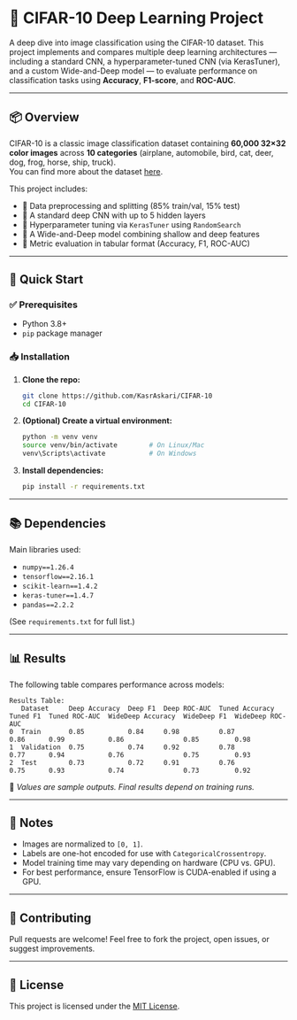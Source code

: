 # 🧠 CIFAR-10 Deep Learning Project

A deep dive into image classification using the CIFAR-10 dataset. This project implements and compares multiple deep learning architectures — including a standard CNN, a hyperparameter-tuned CNN (via KerasTuner), and a custom Wide-and-Deep model — to evaluate performance on classification tasks using **Accuracy**, **F1-score**, and **ROC-AUC**.

---

## 📦 Overview

CIFAR-10 is a classic image classification dataset containing **60,000 32×32 color images** across **10 categories** (airplane, automobile, bird, cat, deer, dog, frog, horse, ship, truck).  
You can find more about the dataset [here](https://keras.io/api/datasets/cifar10/).

This project includes:

- 🔹 Data preprocessing and splitting (85% train/val, 15% test)
- 🔹 A standard deep CNN with up to 5 hidden layers
- 🔹 Hyperparameter tuning via `KerasTuner` using `RandomSearch`
- 🔹 A Wide-and-Deep model combining shallow and deep features
- 🔹 Metric evaluation in tabular format (Accuracy, F1, ROC-AUC)

---

## 🚀 Quick Start

### ✅ Prerequisites
- Python 3.8+
- `pip` package manager

### 📥 Installation

1. **Clone the repo:**
   ```bash
   git clone https://github.com/KasrAskari/CIFAR-10
   cd CIFAR-10
   ```

2. **(Optional) Create a virtual environment:**
   ```bash
   python -m venv venv
   source venv/bin/activate        # On Linux/Mac
   venv\Scripts\activate           # On Windows
   ```

3. **Install dependencies:**
   ```bash
   pip install -r requirements.txt
   ```

---

## 📚 Dependencies

Main libraries used:

- `numpy==1.26.4`
- `tensorflow==2.16.1`
- `scikit-learn==1.4.2`
- `keras-tuner==1.4.7`
- `pandas==2.2.2`

(See `requirements.txt` for full list.)

---

## 📊 Results

The following table compares performance across models:

```
Results Table:
   Dataset     Deep Accuracy  Deep F1  Deep ROC-AUC  Tuned Accuracy  Tuned F1  Tuned ROC-AUC  WideDeep Accuracy  WideDeep F1  WideDeep ROC-AUC
0  Train       0.85           0.84     0.98          0.87            0.86      0.99           0.86               0.85         0.98
1  Validation  0.75           0.74     0.92          0.78            0.77      0.94           0.76               0.75         0.93
2  Test        0.73           0.72     0.91          0.76            0.75      0.93           0.74               0.73         0.92
```

📌 *Values are sample outputs. Final results depend on training runs.*

---

## 📝 Notes

- Images are normalized to `[0, 1]`.
- Labels are one-hot encoded for use with `CategoricalCrossentropy`.
- Model training time may vary depending on hardware (CPU vs. GPU).
- For best performance, ensure TensorFlow is CUDA-enabled if using a GPU.

---

## 🤝 Contributing

Pull requests are welcome! Feel free to fork the project, open issues, or suggest improvements.

---

## 📄 License

This project is licensed under the [MIT License](LICENSE).
